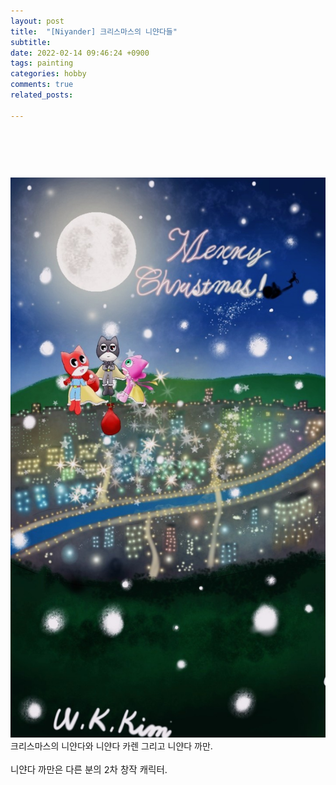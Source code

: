 ```yaml
---
layout: post
title:  "[Niyander] 크리스마스의 니얀다들"
subtitle:
date: 2022-02-14 09:46:24 +0900
tags: painting
categories: hobby
comments: true
related_posts:

---
```


### <br/>
<br/>

![크리스마스의 냔다들](https://github.com/wookeykim95/wookeykim95.github.io/blob/main/assets/img/hobby/painting/Niyander_2022-02-14.jpg?raw=true)
<br/>
크리스마스의 니얀다와 니얀다 카렌 그리고 니얀다 까만.<br/>
<br/>
<span style="font-size:14.5px">니얀다 까만은 다른 분의 2차 창작 캐릭터.</span>
